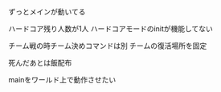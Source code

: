 ずっとメインが動いてる

ハードコア残り人数が1人
ハードコアモードのinitが機能してない

チーム戦の時チーム決めコマンドは別
チームの復活場所を固定

死んだあとは飯配布

mainをワールド上で動作させたい